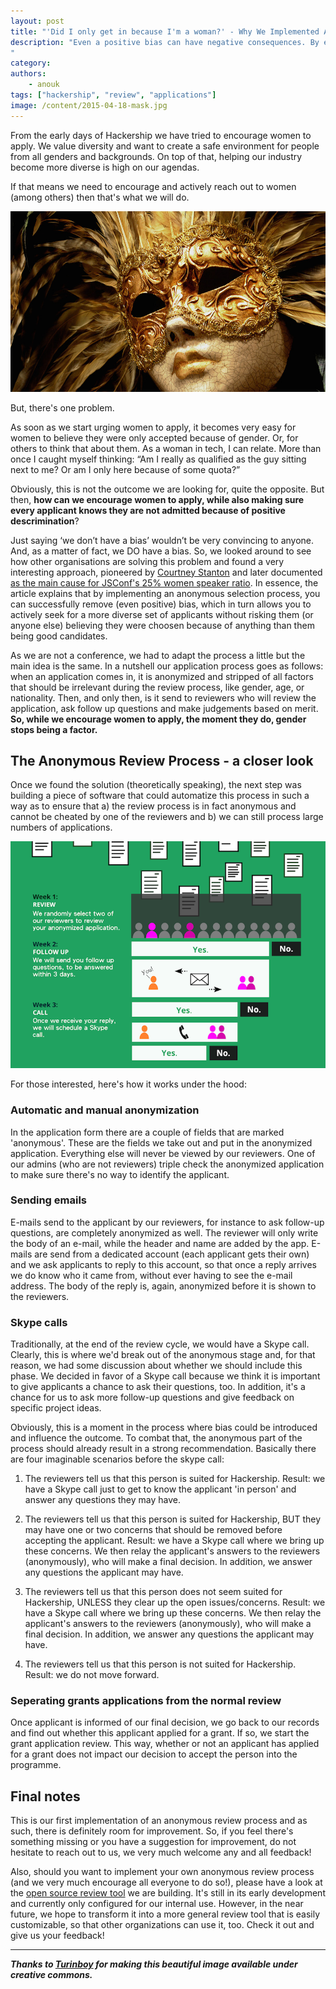 ```yaml
---
layout: post
title: "'Did I only get in because I'm a woman?' - Why We Implemented An Anonymous Review Process"
description: "Even a positive bias can have negative consequences. By encouraging woman to apply for Hackership we may give the false impression that we accept women into the programme only because of their gender. To combat this notion we implemented an anonymous review process. Here's how we did that.
"
category:
authors:
    - anouk
tags: ["hackership", "review", "applications"]
image: /content/2015-04-18-mask.jpg
---
```


From the early days of Hackership we have tried to encourage women to apply. We value diversity and want to create a safe environment for people from all genders and backgrounds. On top of that, helping our industry become more diverse is high on our agendas.

If that means we need to encourage and actively reach out to women (among others) then that's what we will do.

![Anonymous Reviews](/content/2015-04-18-mask.jpg)

But, there's one problem.

As soon as we start urging women to apply, it becomes very easy for women to believe they were only accepted because of gender. Or, for others to think that about them. As a woman in tech, I can relate. More than once I caught myself thinking: “Am I really as qualified as the guy sitting next to me? Or am I only here because of some quota?”

Obviously, this is not the outcome we are looking for, quite the opposite. But then, **how can we encourage women to apply, while also making sure every applicant knows they are not admitted because of positive descrimination**?

Just saying ‘we don’t have a bias’ wouldn’t be very convincing to anyone. And, as a matter of fact, we DO have a bias. So, we looked around to see how other organisations are solving this problem and found a very interesting approach, pioneered by [Courtney Stanton](http://geekfeminism.org/2012/05/21/how-i-got-50-women-speakers-at-my-tech-conference/) and later documented [as the main cause for JSConf's 25% women speaker ratio](http://2012.jsconf.eu/2012/09/17/beating-the-odds-how-we-got-25-percent-women-speakers.html). In essence, the article explains that by implementing an anonymous selection process, you can successfully remove (even positive) bias, which in turn allows you to actively seek for a more diverse set of applicants without risking them (or anyone else) believing they were choosen because of anything than them being good candidates.

As we are not a conference, we had to adapt the process a little but the main idea is the same. In a nutshell our application process goes as follows: when an application comes in, it is anonymized and stripped of all factors that should be irrelevant during the review process, like gender, age, or nationality. Then, and only then, is it send to reviewers who will review the application, ask follow up questions and make judgements based on merit. **So, while we encourage women to apply, the moment they do, gender stops being a factor.**

## The Anonymous Review Process - a closer look
Once we found the solution (theoretically speaking), the next step was building a piece of software that could automatize this process in such a way as to ensure that a) the review process is in fact anonymous and cannot be cheated by one of the reviewers and b) we can still process large numbers of applications.

![Application Process](/content/2015-04-18-application-process.png)

For those interested, here's how it works under the hood:

### Automatic and manual anonymization
In the application form there are a couple of fields that are marked 'anonymous'. These are the fields we take out and put in the anonymized application. Everything else will never be viewed by our reviewers. One of our admins (who are not reviewers) triple check the anonymized application to make sure there's no way to identify the applicant.

### Sending emails
E-mails send to the applicant by our reviewers, for instance to ask follow-up questions, are completely anonymized as well. The reviewer will only write the body of an e-mail, while the header and name are added by the app. E-mails are send from a dedicated account (each applicant gets their own) and we ask applicants to reply to this account, so that once a reply arrives we do know who it came from, without ever having to see the e-mail address. The body of the reply is, again, anonymized before it is shown to the reviewers.

### Skype calls
Traditionally, at the end of the review cycle, we would have a Skype call. Clearly, this is where we'd break out of the anonymous stage and, for that reason, we had some discussion about whether we should include this phase. We decided in favor of a Skype call because we think it is important to give applicants a chance to ask their questions, too. In addition, it's a chance for us to ask more follow-up questions and give feedback on specific project ideas.

Obviously, this is a moment in the process where bias could be introduced and influence the outcome. To combat that, the anonymous part of the process should already result in a strong recommendation. Basically there are four imaginable scenarios before the skype call:

1. The reviewers tell us that this person is suited for Hackership. Result: we have a Skype call just to get to know the applicant 'in person' and answer any questions they may have.

2. The reviewers tell us that this person is suited for Hackership, BUT they may have one or two concerns that should be removed before accepting the applicant. Result: we have a Skype call where we bring up these concerns. We then relay the applicant's answers to the reviewers (anonymously), who will make a final decision. In addition, we answer any questions the applicant may have.

3. The reviewers tell us that this person does not seem suited for Hackership, UNLESS they clear up the open issues/concerns. Result: we have a Skype call where we bring up these concerns. We then relay the applicant's answers to the reviewers (anonymously), who will make a final decision. In addition, we answer any questions the applicant may have.

4. The reviewers tell us that this person is not suited for Hackership. Result: we do not move forward.

### Seperating grants applications from the normal review
Once applicant is informed of our final decision, we go back to our records and find out whether this applicant applied for a grant. If so, we start the grant application review. This way, whether or not an applicant has applied for a grant does not impact our decision to accept the person into the programme.

## Final notes
This is our first implementation of an anonymous review process and as such, there is definitely room for improvement. So, if you feel there's something missing or you have a suggestion for improvement, do not hesitate to reach out to us, we very much welcome any and all feedback!

Also, should you want to implement your own anonymous review process (and we very much encourage all everyone to do so!), please have a look at the [open source review tool](https://github.com/Hackership/reviewapp-backend) we are building. It's still in its early development and currently only configured for our internal use. However, in the near future, we hope to transform it into a more general review tool that is easily customizable, so that other organizations can use it, too. Check it out and give us your feedback!

---
***Thanks to [Turinboy](https://www.flickr.com/photos/turinboy/) 	for making this beautiful image available under creative commons.***
